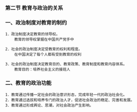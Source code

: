 ### 第二节 教育与政治的关系
### 一、政治制度对教育的制约
    1．政治制度决定教育的领导权。
        教育的领导权掌握在中国共产党手中

    2．社会的政治制度决定受教育的权利和程度。
        在中国决定了每个人都有受到教育的权利

    3．社会的政治制度决定教育目的、教育政策、教育制度和教育内容体系。
        教育目的：培养社会主义的接班人

### 二、教育的政治功能
    1．教育通过传播一定社会的政治意识形态，完成年轻一代的政治社会化。
    2．教育通过选拔和培养专门的政治人才，促进社会政治的稳定、完善和发展。
    3．教育通过形成舆论、思潮，对社会政治产生影响。
